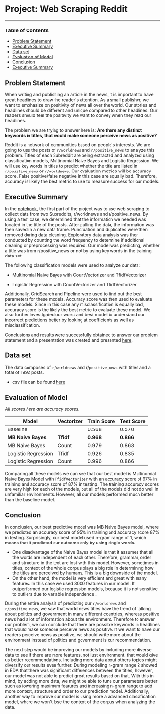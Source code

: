 # Project: Web Scraping Reddit 
---

### Table of Contents

- [Problem Statement](#Problem-Statement)
- [Executive Summary](#Executive-Summary)
- [Data set](#Data-set)
- [Evaluation of Model](#Evaluation-of-Model)
- [Conclusion](#Conclusion)
- [Executive Summary](#Executive-Summary)


## Problem Statement

When writing and publishing an article in the news, it is important to have great headlines to draw the reader's attention. As a small publisher, we want to emphasize on positivity of news all over the world. Our stories and headlines should be different and unique compared to other headlines. Our readers should feel the positivity we want to convey when they read our headlines. 

The problem we are trying to answer here is: **Are there any distinct keywords in titles, that would make someone perceive news as positive?**

Reddit is a network of communities based on people's interests. We are going to use the posts of `r/worldnews` and `r/positive_news` to analyze this problem. Titles of each Subreddit are being extracted and analyzed using classification models, Multinomial Naive Bayes and Logistic Regression. We will use key words in titles to predict whether the title are listed in `r/positive_news` or `r/worldnews`. Our evaluation metrics will be accuracy score. False positive/false negative in this case are equally bad. Therefore, accuracy is likely the best metric to use to measure success for our models.

## Executive Summary 

In the [notebook](./code/reddit_project.ipynb), the first part of the project was to use web scraping to collect data from two Subreddits, r/worldnews and r/positive_news. By using a test case, we determined that the information we needed was located in the title of the posts. After pulling the data, the information was then saved in a new data frame. Punctuation and duplicates were then removed during data cleaning. Exploratory data analysis was then conducted by counting the word frequency to determine if additional cleaning or preprocessing was required. Our model was predicting, whether a title was from r/positive_news or not by using key words in the training data set.

The following classification models were used to analyze our data:

- Multinomial Naive Bayes with CountVectorizer and TfidfVectorizer

- Logistic Regression with CountVectorizer and TfidfVectorizer

Additionally, GridSearch and Pipeline were used to find out the best parameters for these models. Accuracy score was then used to evaluate these models. Since in this case any misclassification is equally bad, accuracy score is the likely the best metric to evaluate these model. We also further investigated our worst and best model to understand our incorrect predictions better by looking at coefficients as well as misclassification. 

Conclusions and results were successfully obtained to answer our problem statement and a presentation was created and presented [here](./presentation.pdf). 

## Data set

The data composes of `r/worldnews` and r/`positive_news` with titles and a total of 1992 posts. 
- csv file can be found [here](./data/subreddit.csv)

## Evaluation of Model 

_All scores here are accuracy scores._

Model|Vectorizer|Train Score|Test Score|
---|---|---|---|
Baseline||0.568|0.570
**MB Naive Bayes**| **Tfidf**|**0.968**|**0.866**
MB Naive Bayes| Count|0.979|0.863
Logistic Regression| Tfidf|0.926|0.835
Logistic Regression| Count|0.996|0.866

Comparing all these models we can see that our best model is Multinomial Naive Bayes Model with `TfidfVectorizer` with an accuracy score of 97% in training and accuracy score of 87% in testing. The training accuracy scores are very high for each of the models, but all of the models did not do well in unfamiliar environments. However, all our models performed much better than the baseline model.

## Conclusion

In conclusion, our best predictive model was MB Naive Bayes model, where we predicted an accuracy score of 95% in training and accuracy score 87% in testing. Surprisingly, our best model used n-gram range of 1, which means that it predicted our outcome only by using single words. 

- One disadvantage of the Naive Bayes model is that it assumes that all the words are independent of each other. Therefore, grammar, order and structure in the text are lost with this model. However, sometimes in titles, context of the whole corpus plays a big role in determining how the titles are perceived by humans. This is a big downside of the model. 
- On the other hand, the model is very efficient and great with many features. In this case we used 3000 features in our model. It outperformed our logistic regression models, because it is not sensitive to outliers due to variable independence . 

During the entire analysis of predicting our `r/worldnews` and `r/positive_news`, we saw that world news titles have the trend of talking about politics and government in many different countries, whereas positive news had a lot of information about the environment. Therefore to answer our problem, we can conclude that there are possible keywords in headlines that would make someone perceive news as positive. If we want to have our readers perceive news as positive, we should write more about the environment instead of politics and government is our recommendation. 

The next step would be improving our models by including more diverse data to see if there are more features, not just environment, that would give us better recommendations. Including more data about others topics might diversify our results even further. During modeling n-gram range 2 showed in EDA that there was significant differences between the titles, however, our model was not able to predict great results based on that. With this in mind, by adding more data, we might be able to tune our parameters better such as lowering maximum features and increasing n-gram range to add more context, structure and order to our prediction model. Additionally, another way to improve our model is using more a advanced classification model, where we won't lose the context of the corpus when analyzing the data.
